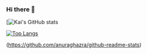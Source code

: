 ### Hi there 👋

<!--
**kai98/kai98** is a ✨ _special_ ✨ repository because its `README.md` (this file) appears on your GitHub profile.



Here are some ideas to get you started:

- 🔭 I’m currently working on ...
- 🌱 I’m currently learning ...
- 👯 I’m looking to collaborate on ...
- 🤔 I’m looking for help with ...
- 💬 Ask me about ...
- 📫 How to reach me: ...
- 😄 Pronouns: ...
- ⚡ Fun fact: ...
-->

[![Kai's GitHub stats](https://github-readme-stats.vercel.app/api?username=kai98&count_private=true&show_icons=true)

[![Top Langs](https://github-readme-stats.vercel.app/api/top-langs/?username=kai98&langs_count=3)](https://github.com/anuraghazra/github-readme-stats)


(https://github.com/anuraghazra/github-readme-stats)
